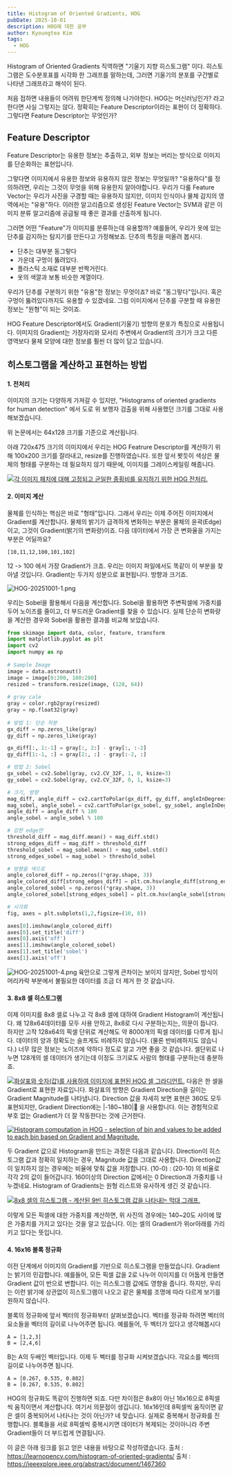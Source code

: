 ```yaml
---
title: Histogram of Oriented Gradients, HOG
pubDate: 2025-10-01
description: HOG에 대한 공부
author: Kyoungtea Kim
tags:
  - HOG
---
```

Histogram of Oriented Gradients 직역하면 "기울기 지향 히스토그램" 이다. 히스토그램은 도수분포표를 시각화 한 그래프를 말하는데, 그러면 기울기의 분포를 구간별로 나타낸 그래프라고 해석이 된다.

처음 접하면 내용들이 어려워 한단계씩 정의해 나가야한다. HOG는 머신러닝인가? 라고 한다면 사실 그렇지는 않다. 정확히는 Feature Descriptor이라는 표현이 더 정확하다. 그렇다면 Feature Descriptor는 무엇인가?

## Feature Descriptor
Feature Descriptor는 유용한 정보는 추출하고, 외부 정보는 버리는 방식으로 이미지를 단순화하는 표현입니다.

그렇다면 이미지에서 유용한 정보와 유용하지 않은 정보는 무엇일까? "유용하다"를 정의하려면, 우리는 그것이 무엇을 위해 유용한지 알아야합니다. 우리가 다룰 Feature Vector는 우리가 사진을 구경할 때는 유용하지 않지만,  이미지 인식이나 물체 감지의 영역에서는 "유용"하다. 이러한 알고리즘으로 생성된 Feature Vector는 SVM과 같은 이미지 분류 알고리즘에 공급될 때 좋은 결과를 산출하게 됩니다.

그러면 어떤 "Feature"가 이미지를 분류하는데 유용할까? 예를들어, 우리가 옷에 있는 단추를 감지하는 탐지기를 만든다고 가정해보죠. 단추의 특징을 떠올려 봅시다. 

- 단추는 대부분 동그랗다
- 가운데 구멍이 뚫려있다.
- 플라스틱 소재로 대부분 반짝거린다.
- 옷의 색깔과 보통 비슷한 계열이다.

우리가 단추를 구분하기 위한 "유용"한 정보는 무엇이죠? 바로 "동그랗다"입니다. 혹은 구멍이 뚫려있다까지도 유용할 수 있겠네요. 그럼 이미지에서 단추를 구분할 때 유용한 정보는 "원형"이 되는 것이죠.

HOG Feature Descriptor에서도 Gradient(기울기) 방향의 분포가 특징으로 사용됩니다. 이미지의 Gradient는 가장자리와 모서리 주변에서 Gradient의 크기가 크고 다른 영역보다 물체 모양에 대한 정보를 훨씬 더 많이 담고 있습니다.

## 히스토그램을 계산하고 표현하는 방법

#### 1. 전처리

이미지의 크기는 다양하게 가져갈 수 있지만, "Histograms of oriented gradients for human detection" 에서 도로 위 보행자 검출을 위해 사용했던 크기를 그대로 사용해보겠습니다.

위 논문에서는 64x128 크기를 기준으로 계산됩니다. 

아래 720x475 크기의 이미지에서 우리는 HOG Featrure Descriptor를 계산하기 위해 100x200 크기를 잘라내고, resize를 진행하였습니다. 또한 앞서 봣듯이 색상은 물체의 형태를 구분하는 데 필요하지 않기 때문에, 이미지를 그레이스케일링 해줍니다. 

[![각 이미지 패치에 대해 고정되고 균일한 종횡비를 유지하기 위한 HOG 전처리.](https://learnopencv.com/wp-content/uploads/2016/11/hog-preprocessing.jpg)](https://learnopencv.com/wp-content/uploads/2016/11/hog-preprocessing.jpg)
#### 2. 이미지 계산
물체를 인식하는 핵심은 바로 "형태"입니다. 그래서 우리는 이제 주어진 이미지에서 Gradient를 계산합니다. 물체의 밝기가 급격하게 변화하는 부분은 물체의 윤곽(Edge)이고, 그것이 Gradient(밝기의 변화량)이죠. 다음 데이터에서 가장 큰 변화율을 가지는 부분은 어딜까요?

```text
[10,11,12,100,101,102]
```

12 -> 100 에서 가장 Gradient가 크죠. 우리는 이미지 파일에서도 똑같이 이 부분을 찾아낼 것입니다.
Gradient는 두가지 성분으로 표현됩니다. 방향과 크기죠.

![HOG-20251001-1.png](/images/blog/HOG-20251001-1.png)

우리는 Sobel을 활용해서 다음을 계산합니다. Sobel을 활용하면 주변픽셀에 가중치를 두어 노이즈를 줄이고, 더 부드러운 Gradient를 찾을 수 있습니다. 실제 단순히 변화량을 계산한 경우와 Sobel을 활용한 결과를 비교해 보았습니다.

```python
from skimage import data, color, feature, transform
import matplotlib.pyplot as plt
import cv2
import numpy as np
  
# Sample Image
image = data.astronaut()
image = image[0:200, 180:280]
resized = transform.resize(image, (128, 64))
  
# gray cale
gray = color.rgb2gray(resized)
gray = np.float32(gray)
  
# 방법 1: 단순 차분
gx_diff = np.zeros_like(gray)
gy_diff = np.zeros_like(gray)

gx_diff[:, 1:-1] = gray[:, 2:] - gray[:, :-2]
gy_diff[1:-1, :] = gray[2:, :] - gray[:-2, :]

# 방법 2: Sobel
gx_sobel = cv2.Sobel(gray, cv2.CV_32F, 1, 0, ksize=3)
gy_sobel = cv2.Sobel(gray, cv2.CV_32F, 0, 1, ksize=3)

# 크기, 방향
mag_diff, angle_diff = cv2.cartToPolar(gx_diff, gy_diff, angleInDegrees=True)
mag_sobel, angle_sobel = cv2.cartToPolar(gx_sobel, gy_sobel, angleInDegrees=True)
angle_diff = angle_diff % 180
angle_sobel = angle_sobel % 180

# 강한 edge만
threshold_diff = mag_diff.mean() + mag_diff.std()
strong_edges_diff = mag_diff > threshold_diff
threshold_sobel = mag_sobel.mean() + mag_sobel.std()
strong_edges_sobel = mag_sobel > threshold_sobel

# 방향을 색으로
angle_colored_diff = np.zeros((*gray.shape, 3))
angle_colored_diff[strong_edges_diff] = plt.cm.hsv(angle_diff[strong_edges_diff] / 180.0)[:,:3]
angle_colored_sobel = np.zeros((*gray.shape, 3))
angle_colored_sobel[strong_edges_sobel] = plt.cm.hsv(angle_sobel[strong_edges_sobel] / 180.0)[:,:3]

# 시각화
fig, axes = plt.subplots(1,2,figsize=(10, 8))

axes[0].imshow(angle_colored_diff)
axes[0].set_title('diff')
axes[0].axis('off')
axes[1].imshow(angle_colored_sobel)
axes[1].set_title('sobel')
axes[1].axis('off')
```

![HOG-20251001-4.png](/images/blog/HOG-20251001-4.png)
육안으로 그렇게 큰차이는 보이지 않지만, Sobel 방식이 머리카락 부분에서 불필요한 데이터를 조금 더 제거 한 것 같습니다.

#### 3. 8x8 셀 히스토그램
이제 이미지를 8x8 셀로 나누고 각 8x8 셀에 대하여 Gradient Histogram이 계산됩니다. 왜 128x64데이터를 모두 사용 안하고, 8x8로 다시 구분하는지는, 의문이 듭니다. 하지만 고작 128x64의 픽셀 단위로 계산해도 약 8000개의 픽셀 데이터를 다루게 됩니다. 데이터의 양과 정확도는 슬프게도 비례하지 않습니다. (물론 반비례하지도 않습니다.) 너무 많은 정보는 노이즈에 약하다 정도로 알고 가면 좋을 것 같습니다. 셀단위로 나누면 128개의 셀 데이터가 생기는데 이정도 크기로도 사람의 형태를 구분하는데 충분하죠. 

[![화살표와 숫자(값)를 사용하여 이미지에 표현된 HOG 셀 그라디언트.](https://learnopencv.com/wp-content/uploads/2016/12/hog-cell-gradients.png)](https://learnopencv.com/wp-content/uploads/2016/12/hog-cell-gradients.png)
다음은 한 셀을 Gradient로 표현한 자료입니다. 화살표의 방향은 Gradient Direction을 길이는 Gradient Magnitude를 나타냅니다. Direction 값을 자세히 보면 표현은 360도 모두 표현되지만, Gradient Direction에는 |-180~180| 을 사용합니다. 이는 경험적으로 부호 없는 Gradient가 더 잘 작동한다는 것에 근거한다.

[![Histogram computation in HOG - selection of bin and values to be added to each bin based on Gradient and Magnitude.](https://learnopencv.com/wp-content/uploads/2016/12/hog-histogram-1.png)](https://learnopencv.com/wp-content/uploads/2016/12/hog-histogram-1.png)

두 Gradient 값으로 Histogram을 만드는 과정은 다음과 같습니다. Direction이 히스토그램 값과 정확히 일치하는 경우, Magnitude 값을 그대로 사용합니다. Direction값이 일치하지 않는 경우에는 비율에 맞춰 값을 저장합니다. (10-0) : (20-10) 의 비율로 각각 2의 값이 들어갑니다. 160이상의 Direction 값에서는 0 Direction과 가중치를 나누겠네요. Histogram of Gradients는 원형 리스트와 유사하게 생긴 것 같습니다.

[![8x8 셀의 히스토그램 - 계산된 9빈 히스토그램 값을 나타내는 막대 그래프.](https://learnopencv.com/wp-content/uploads/2016/12/histogram-8x8-cell.png)](https://learnopencv.com/wp-content/uploads/2016/12/histogram-8x8-cell.png)

이렇게 모든 픽셀에 대한 가중치를 계산하면, 위 사진의 경우에는 140~20도 사이에 많은 가중치를 가지고 있다는 것을 알고 있습니다. 이는 셀의 Gradient가 위or아래를 가리키고 있다는 뜻입니다.

#### 4. 16x16 블록 정규화
이전 단계에서 이미지의 Gradient를 기반으로 히스토그램을 만들었습니다. Gradient는 밝기의 민감합니다. 예를들어, 모든 픽셀 값을 2로 나누어 이미지를 더 어둡게 만들면 Gradient 값이 반으로 변합니다. 이는 히스토그램 값에도 영향을 줍니다. 하지만, 우리는 이런 밝기에 상관없이 히스토그램이 나오고 같은 물체를 조명에 따라 다르게 보기를 원하지 않습니다.

블록의 정규화에 앞서 벡터의 정규화부터 살펴보겠습니다.
벡터를 정규화 하려면 벡터의 요소들을 벡터의 길이로 나누어주면 됩니다. 예를들어, 두 벡터가 있다고 생각해봅시다
```text
A = [1,2,3]
B = [2,4,6]
```
B는 A의 두배인 벡터입니다. 이제 두 벡터를 정규화 시켜보겠습니다. 각요소를 벡터의 길이로 나누어주면 됩니다.

```text
A = [0.267, 0.535, 0.802]
B = [0.267, 0.535, 0.802]
```

HOG의 정규화도 똑같이 진행하면 되죠. 다만 차이점은 8x8이 아닌 16x16으로 8픽셀씩 움직이면서 계산합니다. 여기서 의문점이 생깁니다. 16x16인데 8픽셀씩 움직이면 같은 셀이 중복되어서 나타나는 것이 아닌가? 네 맞습니다. 실제로 중복해서 정규화를 진행합니다. 블록들을 서로 8픽셀씩 중복시키면 데이터가 복제되는 것이아니라 주변 Gradient들이 더 부드럽게 연결됩니다.



이 글은 아래 링크를 읽고 얻은 내용을 바탕으로 작성하였습니다.
출처 : https://learnopencv.com/histogram-of-oriented-gradients/
출처 : https://ieeexplore.ieee.org/abstract/document/1467360


